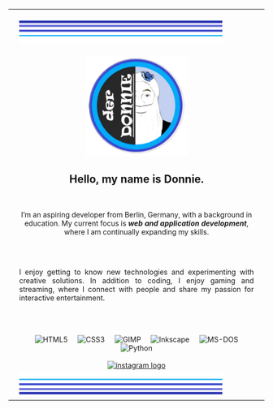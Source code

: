 <table align="center" border="0" cellpadding="0" cellspacing="0">
  <tr>
    <td><img src=".github/assets/corner-top-left.svg" height="80" alt=""></td>
    <td width="100%"><img src=".github/assets/edge-top.svg" height="48" alt=""></td>
    <td><img src=".github/assets/corner-top-right.svg" height="80" alt=""></td>
  </tr>
  <tr>
    <td><img src=".github/assets/edge-left.svg" width="10" height="1" alt=""></td>
    <td align="center">
        <div align="center">
          <img height="200" src=".github/assets/LogoDonnie.png"  />
        </div>
	<h2 align="center">Hello, my name is Donnie.</h2><br>
      	<p align="center">I’m an aspiring developer from Berlin, Germany, with a background in education. My current focus is <b><i>web and application development</i></b>, where I am continually expanding my skills.</p><br><br>
	<p align="justify">I enjoy getting to know new technologies and experimenting with creative solutions. In addition to coding, I enjoy gaming and streaming, where I connect with people and share my passion for interactive entertainment.</p><br><br><br>
	<img width="12"> <img src="https://cdn.jsdelivr.net/gh/devicons/devicon/icons/html5/html5-original.svg"
        height="40" alt="HTML5"> <img width="12"> <img
        src="https://cdn.jsdelivr.net/gh/devicons/devicon/icons/css3/css3-original.svg" height="40" alt="CSS3"> <img
        width="12"> <img src="https://cdn.jsdelivr.net/gh/devicons/devicon/icons/gimp/gimp-original.svg" height="40"
        alt="GIMP"> <img width="12"> <img
        src="https://cdn.jsdelivr.net/gh/devicons/devicon/icons/inkscape/inkscape-original.svg" height="40"
        alt="Inkscape"> <img width="12"> <img
        src="https://cdn.jsdelivr.net/gh/devicons/devicon/icons/msdos/msdos-original.svg" height="40" alt="MS-DOS"> <img
        width="12"> <img src="https://cdn.jsdelivr.net/gh/devicons/devicon/icons/python/python-original.svg" height="40"
        alt="Python"><br><br>
	<a href="https://www.instagram.com/DonnieZockt/" target="_blank">
    		<img src="https://raw.githubusercontent.com/maurodesouza/profile-readme-generator/master/src/assets/icons/social/instagram/default.svg" width="52" height="40" alt="instagram logo"  />
  </a>
    </td>
    <td><img src=".github/assets/edge-right.svg" width="10" height="1" alt=""></td>
  </tr>
  <tr>
    <td><img src=".github/assets/corner-bl.svg" height="80" alt=""></td>
    <td><img src=".github/assets/edge-bottom.svg" height="48" alt=""></td>
    <td><img src=".github/assets/corner-br.svg" height="80" alt=""></td>
  </tr>
</table>
